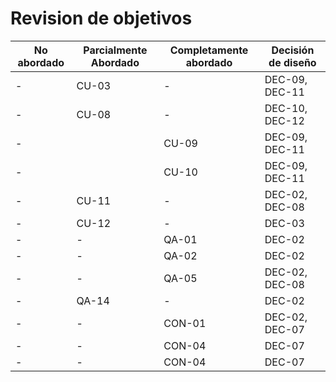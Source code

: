 # Revision de objetivos

| No abordado | Parcialmente Abordado | Completamente abordado | Decisión de diseño     |
| ----------- | --------------------- | ---------------------- | ---------------------- |
| -           | CU-03                 | -                      | DEC-09, DEC-11     |
| -           | CU-08                 | -                      | DEC-10, DEC-12     |
| -           |                       | CU-09                  | DEC-09, DEC-11     |
| -           |                       | CU-10                 | DEC-09, DEC-11     |
| -           | CU-11                 | -                      | DEC-02, DEC-08     |
| -           | CU-12                 | -                      | DEC-03             |
| -           | -                     | QA-01                  | DEC-02             |
| -           | -                     | QA-02                      | DEC-02             |
| -           | -                     | QA-05                      | DEC-02, DEC-08     |
| -           | QA-14                 | -                      | DEC-02             |
| -           | -                     | CON-01                 | DEC-02, DEC-07         |
| -           | -                 | CON-04                      | DEC-07             |
| -           | -                 | CON-04                      | DEC-07             |